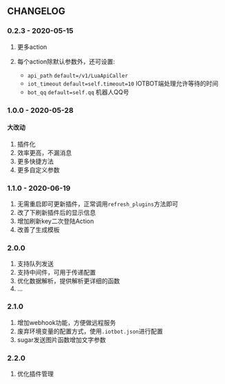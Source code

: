 ## CHANGELOG

### 0.2.3 - 2020-05-15

1. 更多action

2. 每个action除默认参数外，还可设置:
	- `api_path` `default=/v1/LuaApiCaller`
	- `iot_timeout`  `default=self.timeout=10` IOTBOT端处理允许等待的时间
    - `bot_qq`  `default=self.qq` 机器人QQ号

### 1.0.0 - 2020-05-28

#### 大改动
1. 插件化
2. 效率更高，不漏消息
3. 更多快捷方法
4. 更多自定义参数

### 1.1.0 - 2020-06-19
1. 无需重启即可更新插件，正常调用`refresh_plugins`方法即可
2. 改了下刷新插件后的显示信息
3. 增加刷新key二次登陆Action
4. 改善了生成模板

### 2.0.0
1. 支持队列发送
2. 支持中间件，可用于传递配置
3. 优化数据解析，提供解析更详细的函数
4. ...

### 2.1.0
1. 增加webhook功能，方便做远程服务
2. 废弃环境变量的配置方式，使用`.iotbot.json`进行配置
3. sugar发送图片函数增加文字参数

### 2.2.0
1. 优化插件管理